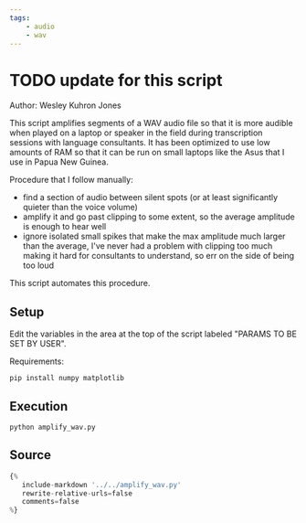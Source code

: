 ```yaml
---
tags:
    - audio
    - wav
---
```

# TODO update for this script
Author: Wesley Kuhron Jones

This script amplifies segments of a WAV audio file so that it is more audible when played on a laptop or speaker in the field during transcription sessions with language consultants. It has been optimized to use low amounts of RAM so that it can be run on small laptops like the Asus that I use in Papua New Guinea.

Procedure that I follow manually:

- find a section of audio between silent spots (or at least significantly quieter than the voice volume)
- amplify it and go past clipping to some extent, so the average amplitude is enough to hear well
- ignore isolated small spikes that make the max amplitude much larger than the average, I've never had a problem with clipping too much making it hard for consultants to understand, so err on the side of being too loud

This script automates this procedure.

## Setup
Edit the variables in the area at the top of the script labeled "PARAMS TO BE SET BY USER".

Requirements:

```shell
pip install numpy matplotlib
```

## Execution
```shell
python amplify_wav.py
```

## Source
```python
{%
   include-markdown '../../amplify_wav.py'
   rewrite-relative-urls=false
   comments=false
%}
```
